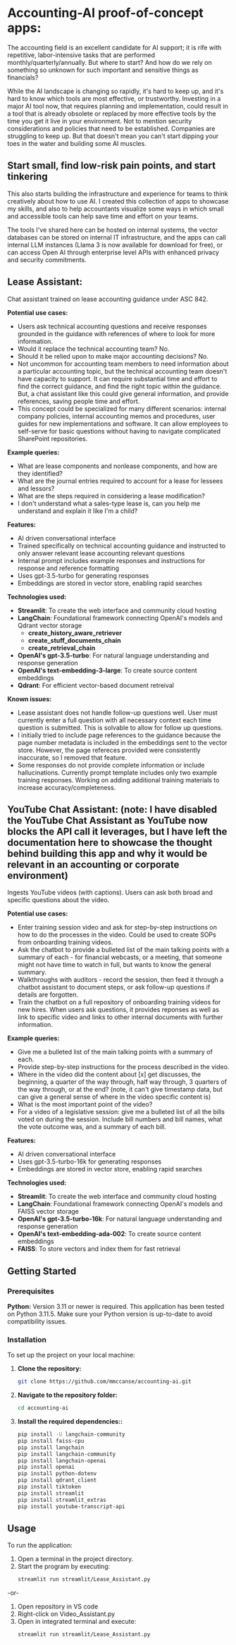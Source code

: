 # **Accounting-AI proof-of-concept apps:**
The accounting field is an excellent candidate for AI support; it is rife with repetitive, labor-intensive tasks that are performed monthly/quarterly/annually.  But where to start? And how do we rely on something so unknown for such important and sensitive things as financials?

While the AI landscape is changing so rapidly, it's hard to keep up, and it's hard to know which tools are most effective, or trustworthy. Investing in a major AI tool now, that requires planning and implementation, could result in a tool that is already obsolete or replaced by more effective tools by the time you get it live in your environment. Not to mention security considerations and policies that need to be established.  Companies are struggling to keep up.  But that doesn't mean you can't start dipping your toes in the water and building some AI muscles. 

## **Start small, find low-risk pain points, and start tinkering** 
This also starts building the infrastructure and experience for teams to think creatively about how to use AI. I created this collection of apps to showcase my skills, and also to help accountants visualize some ways in which small and accessible tools can help save time and effort on your teams.  

The tools I've shared here can be hosted on internal systems, the vector databases can be stored on internal IT infrastructure, and the apps can call internal LLM instances (Llama 3 is now available for download for free), or can access Open AI through enterprise level APIs with enhanced privacy and security commitments.  
 
## **Lease Assistant:** 
Chat assistant trained on lease accounting guidance under ASC 842.

   **Potential use cases:**
   - Users ask technical accounting questions and receive responses grounded in the guidance with references of where to look for more information.
   - Would it replace the technical accounting team? No.
   - Should it be relied upon to make major accounting decisions? No.
   - Not uncommon for accounting team members to need information about a particular accounting topic, but the technical accounting team doesn't have capacity to support. It can require substantial time and effort to find the correct guidance, and find the right topic within the guidance. But, a chat assistant like this could give general information, and provide references, saving people time and effort.
   - This concept could be specialized for many different scenarios: internal company policies, internal accounting memos and procedures, user guides for new implementations and software. It can allow employees to self-serve for basic questions without having to navigate complicated SharePoint repositories.

  **Example queries:**
   - What are lease components and nonlease components, and how are they identified?
   - What are the journal entries required to account for a lease for lessees and lessors?
   - What are the steps required in considering a lease modification?
   - I don't understand what a sales-type lease is, can you help me understand and explain it like I'm a child?

**Features:**

 - AI driven conversational interface
 - Trained specifically on technical accounting guidance and instructed to only answer relevant lease accounting relevant questions
 - Internal prompt includes example responses and instructions for response and reference formatting
 - Uses gpt-3.5-turbo for generating responses
 - Embeddings are stored in vector store, enabling rapid searches

**Technologies used:**
 - **Streamlit**: To create the web interface and community cloud hosting
 - **LangChain**: Foundational framework connecting OpenAI's models and Qdrant vector storage
   - **create_history_aware_retriever**
   - **create_stuff_documents_chain**
   - **create_retrieval_chain**
 - **OpenAI's gpt-3.5-turbo**: For natural language understanding and response generation
 - **OpenAI's text-embedding-3-large**: To create source content embeddings
 - **Qdrant**: For efficient vector-based document retreival

**Known issues:**
 - Lease assistant does not handle follow-up questions well. User must currently enter a full question with all necessary context each time question is submitted. This is solvable to allow for follow up questions.
 - I initially tried to include page references to the guidance because the page number metadata is included in the embeddings sent to the vector store. However, the page refereces provided were consistently inaccurate, so I removed that feature. 
 - Some responses do not provide complete information or include hallucinations.  Currently prompt template includes only two example training responses. Working on adding additional training materials to increase accuracy/completeness.

## **YouTube Chat Assistant: (note: I have disabled the YouTube Chat Assistant as YouTube now blocks the API call it leverages, but I have left the documentation here to showcase the thought behind building this app and why it would be relevant in an accounting or corporate environment)** 
Ingests YouTube videos (with captions). Users can ask both broad and specific questions about the video.

   **Potential use cases:**
   - Enter training session video and ask for step-by-step instructions on how to do the processes in the video. Could be used to create SOPs from onboarding training videos.
   - Ask the chatbot to provide a bulleted list of the main talking points with a summary of each - for financial webcasts, or a meeting, that someone might not have time to watch in full, but wants to know the general summary.
   - Walkthroughs with auditors - record the session, then feed it through a chatbot assistant to document steps, or ask follow-up questions if details are forgotten.
   - Train the chatbot on a full repository of onboarding training videos for new hires.  When users ask questions, it provides reponses as well as link to specific video and links to other internal documents with further information.

  **Example queries:**
   - Give me a bulleted list of the main talking points with a summary of each.
   - Provide step-by-step instructions for the process described in the video.
   - Where in the video did the content about [x] get discusses, the beginning, a quarter of the way through, half way through, 3 quarters of the way through, or at the end? (note, it can't give timestamp data, but can give a general sense of where in the video specific content is)
   - What is the most important point of the video?
   - For a video of a legislative session: give me a bulleted list of all the bills voted on during the session. Include bill numbers and bill names, what the vote outcome was, and a summary of each bill.


**Features:**

 - AI driven conversational interface
 - Uses gpt-3.5-turbo-16k for generating responses
 - Embeddings are stored in vector store, enabling rapid searches

**Technologies used:**
 - **Streamlit**: To create the web interface and community cloud hosting
 - **LangChain**: Foundational framework connecting OpenAI's models and FAISS vector storage
 - **OpenAI's gpt-3.5-turbo-16k**: For natural language understanding and response generation
 - **OpenAI's text-embedding-ada-002**: To create source content embeddings
 - **FAISS**: To store vectors and index them for fast retrieval

## Getting Started

### Prerequisites
**Python:** Version 3.11 or newer is required. This application has been tested on Python 3.11.5. Make sure your Python version is up-to-date to avoid compatibility issues.

### Installation
To set up the project on your local machine:

1. **Clone the repository:**
   ```bash
   git clone https://github.com/mmccanse/accounting-ai.git

2. **Navigate to the repository folder:**
   ```bash
   cd accounting-ai

3. **Install the required dependencies::**
   ```bash
   pip install -U langchain-community
   pip install faiss-cpu
   pip install langchain
   pip install langchain-community
   pip install langchain-openai
   pip install openai
   pip install python-dotenv
   pip install qdrant_client
   pip install tiktoken
   pip install streamlit
   pip install streamlit_extras
   pip install youtube-transcript-api

## Usage

To run the application:

1. Open a terminal in the project directory.
2. Start the program by executing:
   ```bash
   streamlit run streamlit/Lease_Assistant.py
 -or-
1. Open repository in VS code
2. Right-click on Video_Assistant.py
3. Open in integrated terminal and execute:
   ```bash
   streamlit run streamlit/Lease_Assistant.py

